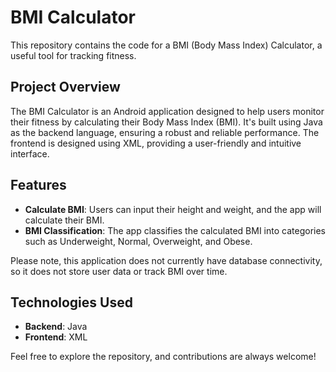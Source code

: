 # BMI Calculator

This repository contains the code for a BMI (Body Mass Index) Calculator, a useful tool for tracking fitness.

## Project Overview

The BMI Calculator is an Android application designed to help users monitor their fitness by calculating their Body Mass Index (BMI). It's built using Java as the backend language, ensuring a robust and reliable performance. The frontend is designed using XML, providing a user-friendly and intuitive interface.

## Features

- **Calculate BMI**: Users can input their height and weight, and the app will calculate their BMI.
- **BMI Classification**: The app classifies the calculated BMI into categories such as Underweight, Normal, Overweight, and Obese.

Please note, this application does not currently have database connectivity, so it does not store user data or track BMI over time.

## Technologies Used

- **Backend**: Java
- **Frontend**: XML

Feel free to explore the repository, and contributions are always welcome!
